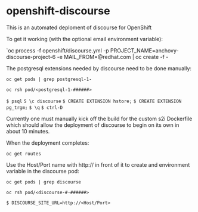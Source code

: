 # openshift-discourse
This is an automated deploment of discourse for OpenShift

To get it working (with the optional email environment variable):

`oc process -f openshift/discourse.yml -p PROJECT_NAME=anchovy-discourse-project-6 -e MAIL_FROM=<you>@redhat.com | oc create -f -

The postgresql extensions needed by discourse need to be done manually:

`oc get pods | grep postgresql-1-`

`oc rsh pod/<postgresql-1-######>`

`$ psql`
`S \c discourse`
`$ CREATE EXTENSION hstore;`
`$ CREATE EXTENSION pg_trgm;`
`$ \q`
`$ ctrl-D`


Currently one must manually kick off the build for the custom s2i Dockerfile which should allow the deployment of discourse to begin on its own in about 10 minutes. 

When the deployment completes:

`oc get routes`

Use the Host/Port name with http:// in front of it to create and environment variable in the discourse pod:

`oc get pods | grep discourse`

`oc rsh pod/<discourse-#-######>`

`$ DISCOURSE_SITE_URL=http://<Host/Port>`




